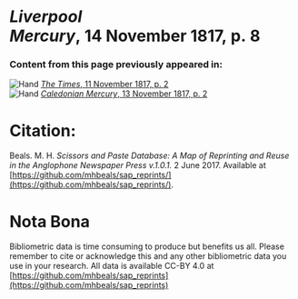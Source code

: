 # *Liverpool Mercury*, 14 November 1817, p. 8  
  
### Content from this page previously appeared in:  
![Hand](http://scissorsandpaste.net/wp-content/uploads/2017/06/smallhandpointer.png) [*The Times*, 11 November 1817, p. 2](https://mhbeals.github.io/sap_html/The-Times/The-Times-11-November-1817-p-2)  
![Hand](http://scissorsandpaste.net/wp-content/uploads/2017/06/smallhandpointer.png) [*Caledonian Mercury*, 13 November 1817, p. 2](https://mhbeals.github.io/sap_html/Caledonian-Mercury/Caledonian-Mercury-13-November-1817-p-2)  


# Citation: 

Beals. M. H. *Scissors and Paste Database: A Map of Reprinting and Reuse in the Anglophone Newspaper Press v.1.0.1.* 2 June 2017. Available at [https://github.com/mhbeals/sap_reprints/](https://github.com/mhbeals/sap_reprints/). 

# Nota Bona

Bibliometric data is time consuming to produce but benefits us all. Please remember to cite or acknowledge this and any other bibliometric data you use in your research. All data is available CC-BY 4.0 at [https://github.com/mhbeals/sap_reprints](https://github.com/mhbeals/sap_reprints)